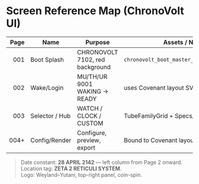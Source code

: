 # Screen Reference Map (ChronoVolt UI)

| Page | Name            | Purpose                          | Assets / Notes                              |
|-----:|-----------------|----------------------------------|---------------------------------------------|
| 001  | Boot Splash     | CHRONOVOLT 7102, red background  | `chronovolt_boot_master_redwhite_v1_1.svg`  |
| 002  | Wake/Login      | MU/TH/UR 9001 WAKING → READY     | uses Covenant layout SVG (green/black)      |
| 003  | Selector / Hub  | WATCH / CLOCK / CUSTOM           | TubeFamilyGrid + Specs/Info panels          |
| 004+ | Config/Render   | Configure, preview, export       | Bound to Covenant layout regions            |

> Date constant: **28 APRIL 2142** — left column from Page 2 onward.  
> Location tag: **ZETA 2 RETICULI SYSTEM**.  
> Logo: Weyland–Yutani, top-right panel, coin-spin.